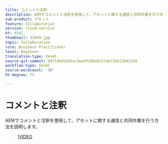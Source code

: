 ```yaml
---
title: コメントと注釈
description: AEMでコメントと注釈を使用して、アセットに関する通信と共同作業を行う方法を説明します。
sub-product: アセット
feature: Collaboration
version: cloud-service
kt: 4541
thumbnail: 32049.jpg
topic: Collaboration
role: Business Practitioner
level: Beginner
translation-type: tm+mt
source-git-commit: d9714b9a291ec3ee5f3dba9723de72bb120d2149
workflow-type: tm+mt
source-wordcount: '39'
ht-degree: 7%

---
```



# コメントと注釈

AEMでコメントと注釈を使用して、アセットに関する通信と共同作業を行う方法を説明します。

>[!VIDEO](https://video.tv.adobe.com/v/32049/?quality=12&learn=on&hidetitle=true)